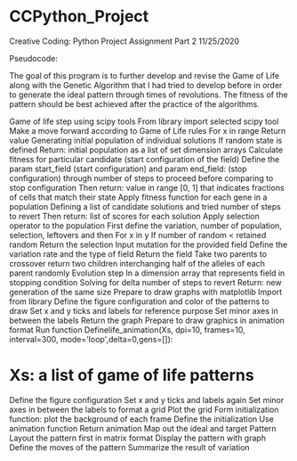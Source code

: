 # CCPython_Project

Creative Coding: Python
Project Assignment Part 2
11/25/2020

Pseudocode:

The goal of this program is to further develop and revise the Game of Life along with the Genetic Algorithm that I had tried to develop before in order to generate the ideal pattern through times of revolutions. The fitness of the pattern should be best achieved after the practice of the algorithms. 
 
Game of life step using scipy tools
From library import selected scipy tool
 Make a move forward according to Game of Life rules
For x in range
Return value
 Generating initial population of individual solutions
If random state is defined
Return: initial population as a list of set dimension arrays
Calculate fitness for particular candidate (start configuration of the field)
Define the param start_field (start configuration) and param end_field: (stop configuration) through number of steps to proceed before comparing to stop configuration
Then return: value in range [0, 1] that indicates fractions of cells that match their state
Apply fitness function for each gene in a population
Defining a list of candidate solutions and tried number of steps to revert
Then return: list of scores for each solution
Apply selection operator to the population
First define the variation, number of  population, selection, leftovers and then 
For x in y
If number of random < retained random
Return the selection
Input mutation for the provided field
Define the variation rate and the type of field 
 Return the field 
Take two parents to crossover
 return two children
interchanging half of the alleles of each parent randomly
   Evolution step
In a dimension array that represents field in stopping condition
Solving for delta number of steps to revert
Return: new generation of the same size
     Prepare to draw graphs with matplotlib
Import from library 
Define the figure configuration and color of the patterns to draw
Set x and y ticks and labels for reference purpose
Set minor axes in between the labels 
Return the graph
Prepare to draw graphics in animation format
Run function
Definelife_animation(Xs, dpi=10, frames=10, interval=300, mode='loop',delta=0,gens=[]):
  # Xs: a list of game of life patterns
  Define the figure configuration
Set x and y ticks and labels again
Set minor axes in between the labels to format a grid
Plot the grid 
 Form initialization function: plot the background of each frame
Define the initialization 
Use animation function
Return animation 
Map out the ideal and target Pattern
Layout the pattern first in matrix format
Display the pattern with graph
Define the moves of the pattern
Summarize the result of variation 
